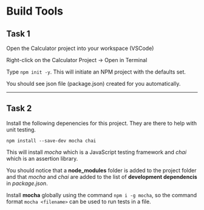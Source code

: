 # Build Tools

## Task 1

Open the Calculator project into your workspace (VSCode)

Right-click on the Calculator Project -> Open in Terminal

Type `npm init -y`.  This will initiate an NPM project with the defaults set.

You should see json file (package.json) created for you automatically.

---

## Task 2

Install the following depenencies for this project.  They are there to help with unit testing.

```npm install --save-dev mocha chai```

This will install *mocha* which is a JavaScript testing framework and *chai* which is an assertion library.

You should notice that a **node_modules** folder is added to the project folder and that *mocha* and *chai* are added to the list of **development dependencis** in *package.json*.

Install **mocha** globally using the command ```npm i -g mocha```, so the command format ```mocha <filename>``` can be used to run tests in a file.
